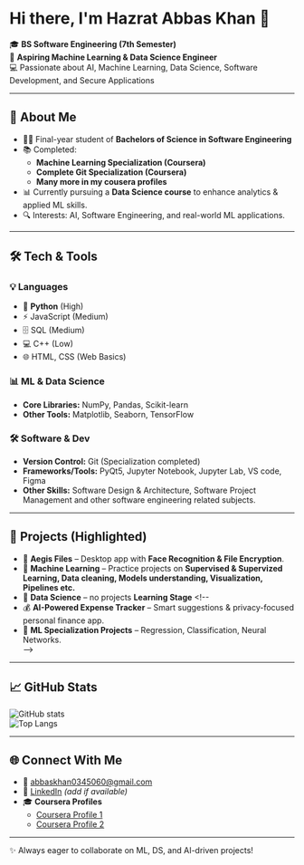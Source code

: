 # Hi there, I'm Hazrat Abbas Khan 👋  

🎓 **BS Software Engineering (7th Semester)**  
🤖 **Aspiring Machine Learning & Data Science Engineer**  
💻 Passionate about AI, Machine Learning, Data Science, Software Development, and Secure Applications  

---

## 🚀 About Me
- 🧑‍🎓 Final-year student of **Bachelors of Science in Software Engineering**
- 📚 Completed:
  - **Machine Learning Specialization (Coursera)**  
  - **Complete Git Specialization (Coursera)**
  - **Many more in my cousera profiles** 
- 📊 Currently pursuing a **Data Science course** to enhance analytics & applied ML skills.  
- 🔍 Interests: AI, Software Engineering, and real-world ML applications.  

---

## 🛠️ Tech & Tools

### 💡 Languages
- 🐍 **Python** (High)  
- ⚡ JavaScript (Medium)  
- 🗄️ SQL (Medium)  
- 💻 C++ (Low)  
- 🌐 HTML, CSS (Web Basics)  

### 📊 ML & Data Science
- **Core Libraries:** NumPy, Pandas, Scikit-learn  
- **Other Tools:** Matplotlib, Seaborn, TensorFlow  

### 🛠️ Software & Dev
- **Version Control:** Git (Specialization completed)  
- **Frameworks/Tools:** PyQt5, Jupyter Notebook, Jupyter Lab, VS code, Figma
- **Other Skills:** Software Design & Architecture, Software Project Management and other software engineering related subjects. 

---

## 📌 Projects (Highlighted)
- 🔐 **Aegis Files** – Desktop app with **Face Recognition & File Encryption**.
- 🤖 **Machine Learning** – Practice projects on **Supervised & Supervized Learning, Data cleaning, Models understanding, Visualization, Pipelines etc.**
- 📄 **Data Science** – no projects  **Learning Stage** <!--  
- 💰 **AI-Powered Expense Tracker** – Smart suggestions & privacy-focused personal finance app.  
- 🧠 **ML Specialization Projects** – Regression, Classification, Neural Networks.  
-->
---

## 📈 GitHub Stats
![GitHub stats](https://github-readme-stats.vercel.app/api?username=abbaskhan0345&show_icons=true&theme=tokyonight)  
![Top Langs](https://github-readme-stats.vercel.app/api/top-langs/?username=abbaskhan0345&layout=compact&theme=tokyonight)  

---

## 🌐 Connect With Me
- 📧 [abbaskhan0345060@gmail.com](mailto:abbaskhan0345060@gmail.com)  
- 💼 [LinkedIn](www.linkedin.com/in/hazrat-abbas-khan-113136329) *(add if available)*  
- 🎓 **Coursera Profiles**  
  - [Coursera Profile 1](https://www.coursera.org/user/04c30f99b14a260da612958e80e4f2e2)
  - [Coursera Profile 2](https://www.coursera.org/user/38d00dd142f0d077c7271da72ec56e25)  

---
✨ Always eager to collaborate on ML, DS, and AI-driven projects!

